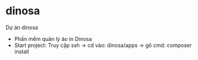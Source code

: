 # dinosa
Dự án dinosa
- Phần mềm quản lý áo in Dinosa
- Start project: Truy cập ssh -> cd vào: dinosa/apps -> gõ cmd: composer install
